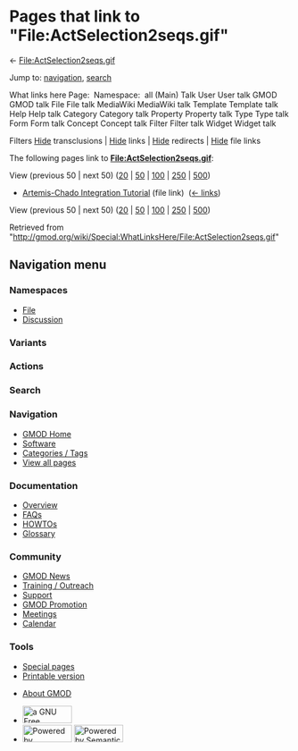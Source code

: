 <div id="mw-page-base" class="noprint">

</div>

<div id="mw-head-base" class="noprint">

</div>

<div id="content" class="mw-body" role="main">

<span id="top"></span>

<div id="mw-js-message" style="display:none;">

</div>



# <span dir="auto">Pages that link to "File:ActSelection2seqs.gif"</span>

<div id="bodyContent">

<div id="contentSub">

←
[File:ActSelection2seqs.gif](/wiki/File:ActSelection2seqs.gif "File:ActSelection2seqs.gif")

</div>

<div id="jump-to-nav" class="mw-jump">

Jump to: [navigation](#mw-navigation), [search](#p-search)

</div>

<div id="mw-content-text">

What links here Page:  Namespace:  all (Main) Talk User User talk GMOD
GMOD talk File File talk MediaWiki MediaWiki talk Template Template talk
Help Help talk Category Category talk Property Property talk Type Type
talk Form Form talk Concept Concept talk Filter Filter talk Widget
Widget talk

Filters
[Hide](/mediawiki/index.php?title=Special:WhatLinksHere/File:ActSelection2seqs.gif&hidetrans=1 "Special:WhatLinksHere/File:ActSelection2seqs.gif")
transclusions \|
[Hide](/mediawiki/index.php?title=Special:WhatLinksHere/File:ActSelection2seqs.gif&hidelinks=1 "Special:WhatLinksHere/File:ActSelection2seqs.gif")
links \|
[Hide](/mediawiki/index.php?title=Special:WhatLinksHere/File:ActSelection2seqs.gif&hideredirs=1 "Special:WhatLinksHere/File:ActSelection2seqs.gif")
redirects \|
[Hide](/mediawiki/index.php?title=Special:WhatLinksHere/File:ActSelection2seqs.gif&hideimages=1 "Special:WhatLinksHere/File:ActSelection2seqs.gif")
file links

The following pages link to
**[File:ActSelection2seqs.gif](/wiki/File:ActSelection2seqs.gif "File:ActSelection2seqs.gif")**:

View (previous 50 \| next 50)
([20](/mediawiki/index.php?title=Special:WhatLinksHere/File:ActSelection2seqs.gif&limit=20 "Special:WhatLinksHere/File:ActSelection2seqs.gif")
\|
[50](/mediawiki/index.php?title=Special:WhatLinksHere/File:ActSelection2seqs.gif&limit=50 "Special:WhatLinksHere/File:ActSelection2seqs.gif")
\|
[100](/mediawiki/index.php?title=Special:WhatLinksHere/File:ActSelection2seqs.gif&limit=100 "Special:WhatLinksHere/File:ActSelection2seqs.gif")
\|
[250](/mediawiki/index.php?title=Special:WhatLinksHere/File:ActSelection2seqs.gif&limit=250 "Special:WhatLinksHere/File:ActSelection2seqs.gif")
\|
[500](/mediawiki/index.php?title=Special:WhatLinksHere/File:ActSelection2seqs.gif&limit=500 "Special:WhatLinksHere/File:ActSelection2seqs.gif"))

- [Artemis-Chado Integration
  Tutorial](/wiki/Artemis-Chado_Integration_Tutorial "Artemis-Chado Integration Tutorial")
  (file link) ‎ <span class="mw-whatlinkshere-tools">([←
  links](/mediawiki/index.php?title=Special:WhatLinksHere&target=Artemis-Chado+Integration+Tutorial "Special:WhatLinksHere"))</span>

View (previous 50 \| next 50)
([20](/mediawiki/index.php?title=Special:WhatLinksHere/File:ActSelection2seqs.gif&limit=20 "Special:WhatLinksHere/File:ActSelection2seqs.gif")
\|
[50](/mediawiki/index.php?title=Special:WhatLinksHere/File:ActSelection2seqs.gif&limit=50 "Special:WhatLinksHere/File:ActSelection2seqs.gif")
\|
[100](/mediawiki/index.php?title=Special:WhatLinksHere/File:ActSelection2seqs.gif&limit=100 "Special:WhatLinksHere/File:ActSelection2seqs.gif")
\|
[250](/mediawiki/index.php?title=Special:WhatLinksHere/File:ActSelection2seqs.gif&limit=250 "Special:WhatLinksHere/File:ActSelection2seqs.gif")
\|
[500](/mediawiki/index.php?title=Special:WhatLinksHere/File:ActSelection2seqs.gif&limit=500 "Special:WhatLinksHere/File:ActSelection2seqs.gif"))

</div>

<div class="printfooter">

Retrieved from
"<http://gmod.org/wiki/Special:WhatLinksHere/File:ActSelection2seqs.gif>"

</div>

<div id="catlinks" class="catlinks catlinks-allhidden">

</div>

<div class="visualClear">

</div>

</div>

</div>

<div id="mw-navigation">

## Navigation menu

<div id="mw-head">



<div id="left-navigation">

<div id="p-namespaces" class="vectorTabs" role="navigation"
aria-labelledby="p-namespaces-label">

### Namespaces

- <span id="ca-nstab-image"><a href="/wiki/File:ActSelection2seqs.gif" accesskey="c"
  title="View the file page [c]">File</a></span>
- <span id="ca-talk"><a
  href="/mediawiki/index.php?title=File_talk:ActSelection2seqs.gif&amp;action=edit&amp;redlink=1"
  accesskey="t"
  title="Discussion about the content page [t]">Discussion</a></span>

</div>

<div id="p-variants" class="vectorMenu emptyPortlet" role="navigation"
aria-labelledby="p-variants-label">

### 

### Variants[](#)

<div class="menu">

</div>

</div>

</div>

<div id="right-navigation">



<div id="p-cactions" class="vectorMenu emptyPortlet" role="navigation"
aria-labelledby="p-cactions-label">

### Actions[](#)

<div class="menu">

</div>

</div>

<div id="p-search" role="search">

### Search

<div id="simpleSearch">

</div>

</div>

</div>

</div>

<div id="mw-panel">

<div id="p-logo" role="banner">

<a href="/wiki/Main_Page"
style="background-image: url(http://gmod.org/images/GMOD-cogs.png);"
title="Visit the main page"></a>

</div>

<div id="p-Navigation" class="portal" role="navigation"
aria-labelledby="p-Navigation-label">

### Navigation

<div class="body">

- <span id="n-GMOD-Home">[GMOD Home](/wiki/Main_Page)</span>
- <span id="n-Software">[Software](/wiki/GMOD_Components)</span>
- <span id="n-Categories-.2F-Tags">[Categories /
  Tags](/wiki/Categories)</span>
- <span id="n-View-all-pages">[View all
  pages](/wiki/Special:AllPages)</span>

</div>

</div>

<div id="p-Documentation" class="portal" role="navigation"
aria-labelledby="p-Documentation-label">

### Documentation

<div class="body">

- <span id="n-Overview">[Overview](/wiki/Overview)</span>
- <span id="n-FAQs">[FAQs](/wiki/Category:FAQ)</span>
- <span id="n-HOWTOs">[HOWTOs](/wiki/Category:HOWTO)</span>
- <span id="n-Glossary">[Glossary](/wiki/Glossary)</span>

</div>

</div>

<div id="p-Community" class="portal" role="navigation"
aria-labelledby="p-Community-label">

### Community

<div class="body">

- <span id="n-GMOD-News">[GMOD News](/wiki/GMOD_News)</span>
- <span id="n-Training-.2F-Outreach">[Training /
  Outreach](/wiki/Training_and_Outreach)</span>
- <span id="n-Support">[Support](/wiki/Support)</span>
- <span id="n-GMOD-Promotion">[GMOD
  Promotion](/wiki/GMOD_Promotion)</span>
- <span id="n-Meetings">[Meetings](/wiki/Meetings)</span>
- <span id="n-Calendar">[Calendar](/wiki/Calendar)</span>

</div>

</div>

<div id="p-tb" class="portal" role="navigation"
aria-labelledby="p-tb-label">

### Tools

<div class="body">

- <span id="t-specialpages"><a href="/wiki/Special:SpecialPages" accesskey="q"
  title="A list of all special pages [q]">Special pages</a></span>
- <span id="t-print"><a
  href="/mediawiki/index.php?title=Special:WhatLinksHere/File:ActSelection2seqs.gif&amp;printable=yes"
  rel="alternate" accesskey="p"
  title="Printable version of this page [p]">Printable version</a></span>

</div>

</div>

</div>

</div>

<div id="footer" role="contentinfo">

- <span id="footer-places-about">[About
  GMOD](/wiki/GMOD:About "GMOD:About")</span>

<!-- -->

- <span id="footer-copyrightico">[<img src="http://www.gnu.org/graphics/gfdl-logo-small.png" width="88"
  height="31" alt="a GNU Free Documentation License" />](http://www.gnu.org/licenses/fdl-1.3.html)</span>
- <span id="footer-poweredbyico">[<img src="/mediawiki/skins/common/images/poweredby_mediawiki_88x31.png"
  width="88" height="31" alt="Powered by MediaWiki" />](//www.mediawiki.org/)
  [<img
  src="/mediawiki/extensions/SemanticMediaWiki/includes/../resources/images/smw_button.png"
  width="88" height="31" alt="Powered by Semantic MediaWiki" />](https://www.semantic-mediawiki.org/wiki/Semantic_MediaWiki)</span>

<div style="clear:both">

</div>

</div>
